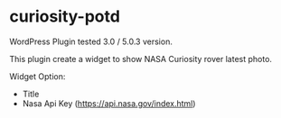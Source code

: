 # curiosity-potd

WordPress Plugin tested 3.0 / 5.0.3 version.

This plugin create a widget to show NASA Curiosity rover latest photo.

Widget Option:
- Title
- Nasa Api Key (https://api.nasa.gov/index.html)
